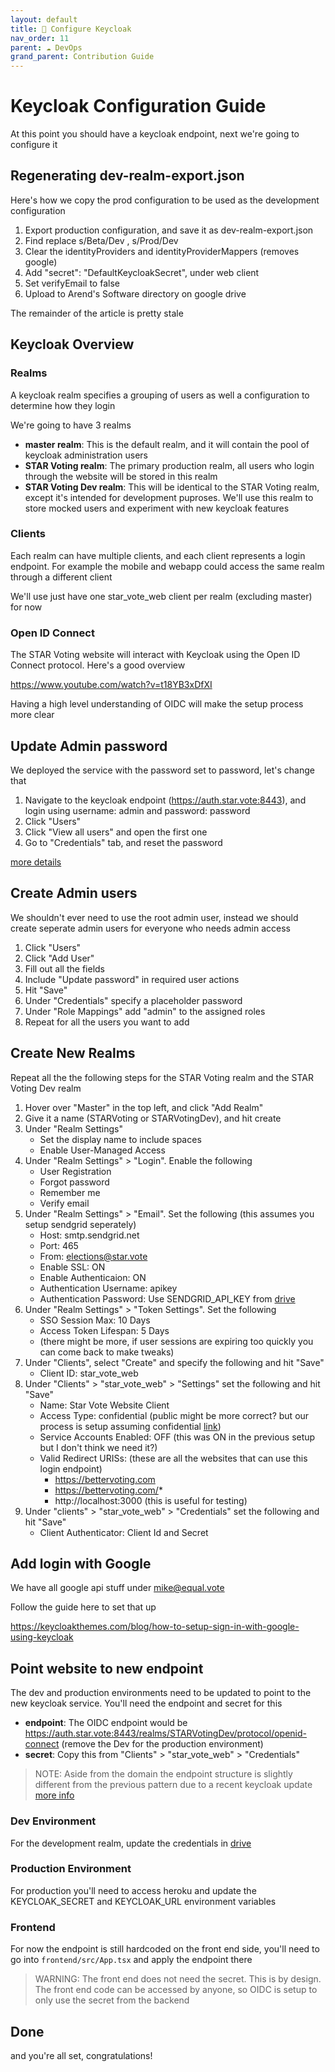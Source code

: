 ```yaml
---
layout: default
title: 🔑 Configure Keycloak
nav_order: 11
parent: ☁️ DevOps
grand_parent: Contribution Guide
---
```


# Keycloak Configuration Guide

At this point you should have a keycloak endpoint, next we're going to configure it

## Regenerating dev-realm-export.json

Here's how we copy the prod configuration to be used as the development configuration

1. Export production configuration, and save it as dev-realm-export.json
2. Find replace s/Beta/Dev , s/Prod/Dev
3. Clear the identityProviders and identityProviderMappers (removes google)
4. Add "secret": "DefaultKeycloakSecret", under web client
5. Set verifyEmail to false
6. Upload to Arend's Software directory on google drive

The remainder of the article is pretty stale

## Keycloak Overview

### Realms

A keycloak realm specifies a grouping of users as well a configuration to determine how they login

We're going to have 3 realms

 * **master realm**: This is the default realm, and it will contain the pool of keycloak administration users
 * **STAR Voting realm**: The primary production realm, all users who login through the website will be stored in this realm
 * **STAR Voting Dev realm**: This will be identical to the STAR Voting realm, except it's intended for development puproses. We'll use this realm to store mocked users and experiment with new keycloak features

### Clients

Each realm can have multiple clients, and each client represents a login endpoint. For example the mobile and webapp could access the same realm through a different client

We'll use just have one star_vote_web client per realm (excluding master) for now

### Open ID Connect

The STAR Voting website will interact with Keycloak using the Open ID Connect protocol. Here's a good overview

https://www.youtube.com/watch?v=t18YB3xDfXI

Having a high level understanding of OIDC will make the setup process more clear

## Update Admin password

We deployed the service with the password set to password, let's change that

1. Navigate to the keycloak endpoint (https://auth.star.vote:8443), and login using username: admin and password: password
1. Click "Users"
1. Click "View all users" and open the first one
1. Go to "Credentials" tab, and reset the password

[more details](https://kb.vmware.com/s/article/88512)

## Create Admin users

We shouldn't ever need to use the root admin user, instead we should create seperate admin users for everyone who needs admin access

1. Click "Users"
1. Click "Add User" 
1. Fill out all the fields
1. Include "Update password" in required user actions
1. Hit "Save"
1. Under "Credentials" specify a placeholder password   
1. Under "Role Mappings" add "admin" to the assigned roles
1. Repeat for all the users you want to add

## Create New Realms

Repeat all the the following steps for the STAR Voting realm and the STAR Voting Dev realm

1. Hover over "Master" in the top left, and click "Add Realm"
1. Give it a name (STARVoting or STARVotingDev), and hit create
1. Under "Realm Settings"
    * Set the display name to include spaces
    * Enable User-Managed Access
1. Under "Realm Settings" > "Login". Enable the following
    * User Registration
    * Forgot password
    * Remember me
    * Verify email
1. Under "Realm Settings" > "Email". Set the following (this assumes you setup sendgrid seperately)
    * Host: smtp.sendgrid.net
    * Port: 465
    * From: elections@star.vote
    * Enable SSL: ON
    * Enable Authenticaion: ON
    * Authentication Username: apikey
    * Authentication Password: Use SENDGRID_API_KEY from [drive](https://docs.google.com/document/d/1D4CJ9l6lnR39YYPUvw_HbeUVXNR-tAbNF6eT89oxEuk)
1. Under "Realm Settings" > "Token Settings". Set the following
    * SSO Session Max: 10 Days
    * Access Token Lifespan: 5 Days
    * (there might be more, if user sessions are expiring too quickly you can come back to make tweaks)
1. Under "Clients", select "Create" and specify the following and hit "Save"
    * Client ID: star_vote_web
1. Under "Clients" > "star_vote_web" > "Settings" set the following and hit "Save"
    * Name: Star Vote Website Client
    * Access Type: confidential (public might be more correct? but our process is setup assuming confidential [link](https://oauth.net/2/client-types/#:~:text=Confidential%20clients%20are%20applications%20that,or%20on%20a%20mobile%20device.))
    * Service Accounts Enabled: OFF (this was ON in the previous setup but I don't think we need it?)
    * Valid Redirect URISs: (these are all the websites that can use this login endpoint)
        * https://bettervoting.com
        * https://bettervoting.com/*
        * http://localhost:3000 (this is useful for testing)
1. Under "clients" > "star_vote_web" > "Credentials" set the following and hit "Save"
    * Client Authenticator: Client Id and Secret


## Add login with Google

We have all google api stuff under mike@equal.vote 

Follow the guide here to set that up

https://keycloakthemes.com/blog/how-to-setup-sign-in-with-google-using-keycloak

## Point website to new endpoint

The dev and production environments need to be updated to point to the new keycloak service. You'll need the endpoint and secret for this

 * **endpoint**: The OIDC endpoint would be https://auth.star.vote:8443/realms/STARVotingDev/protocol/openid-connect (remove the Dev for the production environment)
 * **secret**: Copy this from "Clients" > "star_vote_web" > "Credentials" 

 > NOTE: Aside from the domain the endpoint structure is slightly different from the previous pattern due to a recent keycloak update [more info](https://stackoverflow.com/questions/48056418/keycloak-returns-404-not-found-page)

### Dev Environment
For the development realm, update the credentials in [drive](https://docs.google.com/document/d/1D4CJ9l6lnR39YYPUvw_HbeUVXNR-tAbNF6eT89oxEuk/edit#)

### Production Environment
For production you'll need to access heroku and update the KEYCLOAK_SECRET and KEYCLOAK_URL environment variables

### Frontend
For now the endpoint is still hardcoded on the front end side, you'll need to go into ``frontend/src/App.tsx`` and apply the endpoint there

> WARNING: The front end does not need the secret. This is by design. The front end code can be accessed by anyone, so OIDC is setup to only use the secret from the backend

## Done

and you're all set, congratulations!